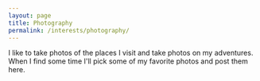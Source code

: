 ```yaml
---
layout: page
title: Photography
permalink: /interests/photography/
---
```


I like to take photos of the places I visit and take photos on my adventures.
When I find some time I'll pick some of my favorite photos and post them here.